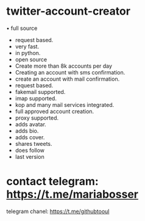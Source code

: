 # twitter-account-creator

• full source
- request based.
- very fast.
- in python.
- open source
- Create more than 8k accounts per day
- Creating an account with sms confirmation.
- create an account with mail confirmation.
- request based.
- fakemail supported.
- imap supported.
- kop and many mail services integrated.
- full approved account creation.
- proxy supported.
- adds avatar.
- adds bio.
- adds cover.
- shares tweets.
- does follow
- last version 
  

# contact telegram: https://t.me/mariabosser

 telegram chanel: https://t.me/githubtooul
